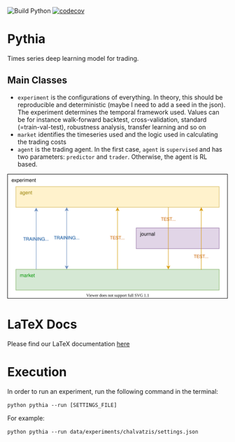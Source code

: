 ![Build Python](https://github.com/GrowlingM1ke/MLP-CW2-2021/workflows/Build%20Python/badge.svg) [![codecov](https://codecov.io/gh/uoe-mlp/MLP-CW2-2021/branch/main/graph/badge.svg?token=LJ7VBCEHTH)](https://codecov.io/gh/uoe-mlp/MLP-CW2-2021)

# Pythia
Times series deep learning model for trading.

## Main Classes
- ```experiment``` is the configurations of everything. In theory, this should be reproducible and deterministic (maybe I need to add a seed in the json). The experiment determines the temporal framework used. Values can be for instance walk-forward backtest, cross-validation, standard (=train-val-test), robustness analysis, transfer learning and so on
- ```market``` identifies the timeseries used and the logic used in calculating the trading costs
- ```agent``` is the trading agent. In the first case, ```agent``` is ```supervised``` and has two parameters: ```predictor``` and ```trader```. Otherwise, the agent is RL based.

![Alt text](./docs/pythia.svg)

# LaTeX Docs

Please find our LaTeX documentation [here](https://www.overleaf.com/read/qnywndwmwzqp)

# Execution

In order to run an experiment, run the following command in the terminal:

```
python pythia --run [SETTINGS_FILE]
```

For example:

```
python pythia --run data/experiments/chalvatzis/settings.json
```
